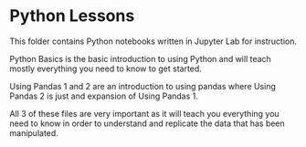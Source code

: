 # Python Lessons
This folder contains Python notebooks written in Jupyter Lab for instruction.

Python Basics is the basic introduction to using Python and will teach mostly everything you need to know to get started.

Using Pandas 1 and 2 are an introduction to using pandas where Using Pandas 2 is just and expansion of Using Pandas 1.

All 3 of these files are very important as it will teach you everything you need to know in order to understand and replicate the data that has been manipulated.
